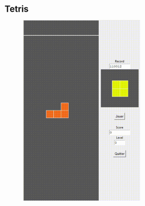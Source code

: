 # Tetris

<div align="center">
<img src="https://github.com/ValentinLe/Tetris/blob/master/screenshots/demo.gif" alt="demo" width="384" height="591">
</div>